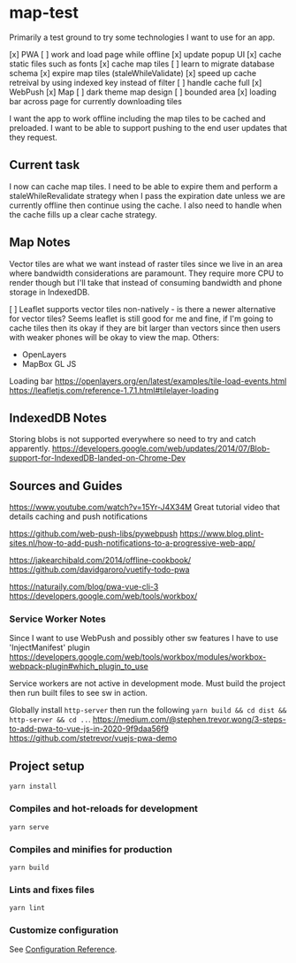 # map-test

Primarily a test ground to try some technologies I want to use for an app.

[x] PWA
  [ ] work and load page while offline
  [x] update popup UI
  [x] cache static files such as fonts
  [x] cache map tiles
    [ ] learn to migrate database schema
    [x] expire map tiles (staleWhileValidate)
    [x] speed up cache retreival by using indexed key instead of filter
    [ ] handle cache full
[x] WebPush
[x] Map
  [ ] dark theme map design
  [ ] bounded area
  [x] loading bar across page for currently downloading tiles

I want the app to work offline including the map tiles to be cached and preloaded.
I want to be able to support pushing to the end user updates that they request.


## Current task

I now can cache map tiles. I need to be able to expire them and perform a staleWhileRevalidate 
strategy when I pass the expiration date unless we are currently offline then continue using 
the cache. I also need to handle when the cache fills up a clear cache strategy.


## Map Notes

Vector tiles are what we want instead of raster tiles since we live in an area where bandwidth
considerations are paramount. They require more CPU to render though but I'll take that instead 
of consuming bandwidth and phone storage in IndexedDB.

[ ] Leaflet supports vector tiles non-natively - is there a newer alternative for vector tiles?
  Seems leaflet is still good for me and fine, if I'm going to cache tiles then its okay if they 
  are bit larger than vectors since then users with weaker phones will be okay to view the map.
Others:
  - OpenLayers
  - MapBox GL JS

Loading bar
https://openlayers.org/en/latest/examples/tile-load-events.html
https://leafletjs.com/reference-1.7.1.html#tilelayer-loading


## IndexedDB Notes

Storing blobs is not supported everywhere so need to try and catch apparently.
https://developers.google.com/web/updates/2014/07/Blob-support-for-IndexedDB-landed-on-Chrome-Dev


## Sources and Guides

https://www.youtube.com/watch?v=15Yr-J4X34M
Great tutorial video that details caching and push notifications

https://github.com/web-push-libs/pywebpush
https://www.blog.plint-sites.nl/how-to-add-push-notifications-to-a-progressive-web-app/

https://jakearchibald.com/2014/offline-cookbook/
https://github.com/davidgaroro/vuetify-todo-pwa

https://naturaily.com/blog/pwa-vue-cli-3
https://developers.google.com/web/tools/workbox/


### Service Worker Notes

Since I want to use WebPush and possibly other sw features I have to use 'InjectManifest' plugin
https://developers.google.com/web/tools/workbox/modules/workbox-webpack-plugin#which_plugin_to_use

Service workers are not active in development mode. Must build the project then run built files to 
see sw in action.

Globally install `http-server` then run the following `yarn build && cd dist && http-server && cd ..`.
https://medium.com/@stephen.trevor.wong/3-steps-to-add-pwa-to-vue-js-in-2020-9f9daa56f9
https://github.com/stetrevor/vuejs-pwa-demo


## Project setup
```
yarn install
```

### Compiles and hot-reloads for development
```
yarn serve
```

### Compiles and minifies for production
```
yarn build
```

### Lints and fixes files
```
yarn lint
```

### Customize configuration
See [Configuration Reference](https://cli.vuejs.org/config/).
